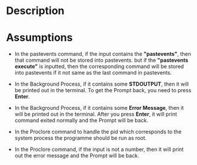 # Description

# Assumptions

- In the pastevents command, if the input contains the **"pastevents"**, then that command will not be stored into pastevents. but if the **"pastevents execute"** is inputted, then the corresponding command will be stored into pastevents if it not same as the last command in pastevents.

- In the Background Process, if it contains some **STDOUTPUT**, then it will be printed out in the terminal. To get the Prompt back, you need to press **Enter**.

- In the Background Process, if it contains some **Error Message**, then it will be printed out in the terminal. After you press **Enter**, it will print command exited normally and the Prompt will be back.

- In the Proclore command to handle the pid which corresponds to the system process the programme should be run as root.

- In the Proclore command, if the input is not a number, then it will print out the error message and the Prompt will be back.

